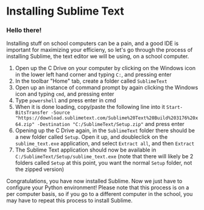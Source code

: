 # Installing Sublime Text
### Hello there!
Installing stuff on school computers can be a pain, and a good IDE is important for maximizing your efficieny, so let's go through the process of installing Sublime, the text editor we will be using, on a school computer.
1. Open up the C Drive on your computer by clicking on the Windows icon in the lower left hand corner and typing `C:`, and pressing enter
2. In the toolbar "Home" tab, create a folder called `SublimeText`
3. Open up an instance of command prompt by again clicking the Windows icon and typing `cmd`, and pressing enter
4. Type `powershell` and press enter in cmd
5. When it is done loading, copy/paste the following line into it `Start-BitsTransfer -Source "https://download.sublimetext.com/Sublime%20Text%20Build%203176%20x64.zip" -Destination "C:/SublimeText/Setup.zip"` and press enter
6. Opening up the C Drive again, in the `SublimeText` folder there should be a new folder called `Setup`. Open it up, and doubleclick on the `sublime_text.exe` application, and select `Extract all`, and then `Extract`
7. The Sublime Text application should now be available in `C:/SublimeText/Setup/sublime_text.exe` (note that there will likely be 2 folders called `Setup` at this point, you want the normal `Setup` folder, not the zipped version)


Congratulations, you have now installed Sublime. Now we just have to configure your Python environment! Please note that this process is on a per computer basis, so if you go to a different computer in the school, you may have to repeat this process to install Sublime.

